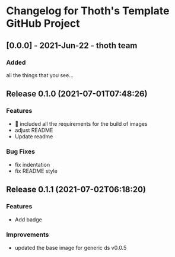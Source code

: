 # Changelog for Thoth's Template GitHub Project

## [0.0.0] - 2021-Jun-22 - thoth team

### Added

all the things that you see...

## Release 0.1.0 (2021-07-01T07:48:26)
### Features
* :robot: included all the requirements for the build of images
* adjust README
* Update readme
### Bug Fixes
* fix indentation
* fix README style

## Release 0.1.1 (2021-07-02T06:18:20)
### Features
* Add badge
### Improvements
* updated the base image for generic ds v0.0.5
